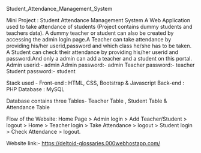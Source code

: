 Student_Attendance_Management_System

Mini Project : Student Attendance Management System
A Web Application used to take attendance of students (Project contains dummy students and teachers data). A dummy teacher or student can also be created by accessing the admin login page.A Teacher can take attendance by providing his/her userid,password and which class he/she has to be taken. A Student can check their attendance by providing his/her userid and password.And only a admin can add a teacher and a student on this portal.
Admin userid:- admin
Admin password:- admin
Teacher password:- teacher
Student password:- student

Stack used - Front-end : HTML, CSS, Bootstrap & Javascript Back-end : PHP Database : MySQL

Database contains three Tables- Teacher Table , Student Table & Attendance Table

Flow of the Website: Home Page > Admin login > Add Teacher/Student > logout > Home > Teacher login > Take Attendance > logout > Student login > Check Attendance > logout.

Website link:- https://deltoid-glossaries.000webhostapp.com/
